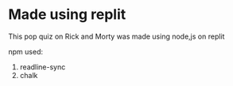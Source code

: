 # Made using replit

This pop quiz on Rick and Morty was made using node,js on replit

npm used:

1. readline-sync
2. chalk